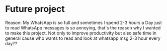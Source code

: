# Future project
Reason: My WhatsApp is so full and sometimes I spend 2-3 hours a Day just to read WhatsApp messages is so annoying, that's the reason why I wanted to make this project. Not only to improve productivity but also safe time in general cause who wants to read and look at whatsapp msg 2-3 hour every day??
